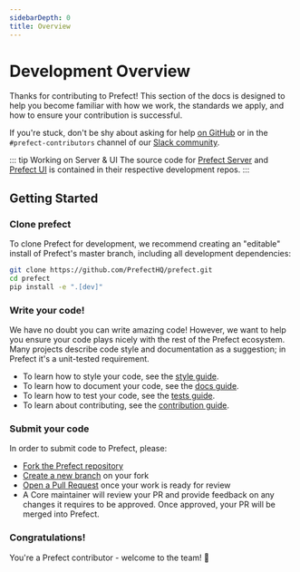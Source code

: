 ```yaml
---
sidebarDepth: 0
title: Overview
---
```


# Development Overview

Thanks for contributing to Prefect! This section of the docs is designed to help you become familiar with how we work, the standards we apply, and how to ensure your contribution is successful.

If you're stuck, don't be shy about asking for help [on GitHub](https://github.com/PrefectHQ/prefect/issues/new/choose) or in the `#prefect-contributors` channel of our [Slack community](https://prefect-slackin.herokuapp.com/).

::: tip Working on Server & UI
The source code for [Prefect Server](https://github.com/PrefectHQ/server) and [Prefect UI](https://github.com/PrefectHQ/ui) is contained in their respective development repos.
:::

## Getting Started

### Clone prefect

To clone Prefect for development, we recommend creating an "editable" install of Prefect's master branch, including all development dependencies:

```bash
git clone https://github.com/PrefectHQ/prefect.git
cd prefect
pip install -e ".[dev]"
```

### Write your code!

We have no doubt you can write amazing code! However, we want to help you ensure your code plays nicely with the rest of the Prefect ecosystem. Many projects describe code style and documentation as a suggestion; in Prefect it's a unit-tested requirement.

- To learn how to style your code, see the [style guide](style.md).
- To learn how to document your code, see the [docs guide](documentation.md).
- To learn how to test your code, see the [tests guide](tests.md).
- To learn about contributing, see the [contribution guide](contributing.md).

### Submit your code

In order to submit code to Prefect, please:

- [Fork the Prefect repository](https://help.github.com/en/articles/fork-a-repo)
- [Create a new branch](https://help.github.com/en/desktop/contributing-to-projects/creating-a-branch-for-your-work) on your fork
- [Open a Pull Request](https://help.github.com/en/articles/creating-a-pull-request-from-a-fork) once your work is ready for review
- A Core maintainer will review your PR and provide feedback on any changes it requires to be approved. Once approved, your PR will be merged into Prefect.

### Congratulations!

You're a Prefect contributor - welcome to the team! 🎉
